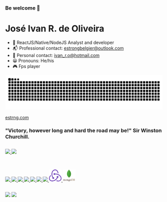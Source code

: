 ### Be welcome 👋

<h1>José Ivan R. de Oliveira</h1>

- 🚀 ReactJS/Native/NodeJS Analyst and developer
- 📬 Professional contact: <a href="mailto:estrongbelgier@outlook.com?Subject=Hello%20estrng%20I%20came%20from%20your%20github." target="_blank"> estrongbelgier@outlook.com</a>
- 📩 Personal contact: <a href="mailto:ivan_r.o@hotmail.com?Subject=Hello%20estrng%20I%20came%20from%20your%20github." target="_blank"> ivan_r.o@hotmail.com</a>
- 😀 Pronouns: He/his
- 🎮 Fps player

<!-- [![Linkedin Badge](https://img.shields.io/badge/-LinkedIn-blue?style=flat-square&logo=Linkedin&logoColor=white&link=https://www.linkedin.com/in/estrongbelgier/)](https://www.linkedin.com/in/estrongbelgier/) -->

<!-- [![Stackoverflow Badge](https://img.shields.io/badge/-Stackoverflow-4CA143?style=flat-square&logo=Stackoverflow&logoColor=white&libk=https://pt.stackoverflow.com/users/183506/jose-ivan-ribeiro-de-oliveira)](https://pt.stackoverflow.com/users/183506/jose-ivan-ribeiro-de-oliveira)
[![Twitter Badge](https://img.shields.io/badge/-Twitter-1ca0f1?style=flat-square&labelColor=1ca0f1&logo=twitter&logoColor=white&link=https://twitter.com/lgdbittencourt)](https://twitter.com/estrongbelgier) -->

![Snake animation](https://github.com/Estrongbelgier/Estrongbelgier/blob/output/github-contribution-grid-snake.svg)

[estrng.com](https://www.estrng.com)

### "Victory, however long and hard the road may be!" Sir Winston Churchill.

##

<div align="start">
  <a href="https://github.com/estrng">
  <img height="180em" src="https://github-readme-stats.vercel.app/api?username=estrng&show_icons=true&theme=dracula&include_all_commits=true&count_private=true"/>
  <img height="180em" src="https://github-readme-stats.vercel.app/api/top-langs/?username=estrng&layout=compact&langs_count=7&theme=dracula"/>
</div>
  
##
  
<div style="display: inline_block"><br> 
  <img src="https://img.shields.io/badge/javascript%20-%23323330.svg?&style=for-the-badge&logo=javascript&logoColor=%23F7DF1E"/>
  <img src="https://img.shields.io/badge/typescript%20-%23007ACC.svg?&style=for-the-badge&logo=typescript&logoColor=white"/>
  <img src="https://img.shields.io/badge/react%20-%2320232a.svg?&style=for-the-badge&logo=react&logoColor=%2361DAFB"/>
 <img src="https://img.shields.io/badge/react_native%20-%2320232a.svg?&style=for-the-badge&logo=react&logoColor=%2361DAFB"/> 
  <img src="https://img.shields.io/badge/node.js%20-%2343853D.svg?&style=for-the-badge&logo=node.js&logoColor=white"/>
  <img src="https://img.shields.io/badge/git%20-%23F05033.svg?&style=for-the-badge&logo=git&logoColor=white"/>
  <img src="https://img.shields.io/badge/github%20-%23121011.svg?&style=for-the-badge&logo=github&logoColor=white"/>
  <img src="https://raw.githubusercontent.com/devicons/devicon/master/icons/redux/redux-original.svg" alt="redux" width="40" height="40"/> 
  <img src="https://raw.githubusercontent.com/devicons/devicon/master/icons/mongodb/mongodb-original-wordmark.svg" alt="mongodb" width="40" height="40"/> 
</div>

##

<div> 
  <a href = "mailto:estrongebelgierdg@gmail.com"><img src="https://img.shields.io/badge/-Gmail-%23333?style=for-the-badge&logo=gmail&logoColor=white" target="_blank"></a>
  <a href="https://www.linkedin.com/in/estrongbelgier/" target="_blank"><img src="https://img.shields.io/badge/-LinkedIn-%230077B5?style=for-the-badge&logo=linkedin&logoColor=white" target="_blank"></a> 
</div>
